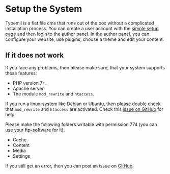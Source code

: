 # Setup the System

Typemil is a flat file cms that runs out of the box without a complicated installation process. You can create a user account with the [simple setup page](/setup) and then login to the author panel. In the author panel, you can configure your website, use plugins, choose a theme and edit your content.

## If it does not work

If you face any problems, then please make sure, that your system supports these features:

- PHP version 7+.
- Apache server.
- The module `mod_rewrite` and `htaccess`.

If you run a linux-system like Debian or Ubuntu, then please double check that `mod_rewrite` and `htaccess` are activated. Check this [issue on GitHub](https://github.com/typemill/typemill/issues/16) for help.

Please make the following folders writable with permission 774 (you can use your ftp-software for it):

- Cache
- Content
- Media
- Settings

If you still get an error, then you can post an issue on [GitHub](https://github.com/typemill/typemill).

